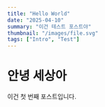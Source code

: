 ```yaml
---
title: "Hello World"
date: "2025-04-10"
summary: "이건 테스트 포스트야"
thumbnail: "/images/file.svg"
tags: ["Intro", "Test"]
---
```


# 안녕 세상아

이건 첫 번째 포스트입니다.
